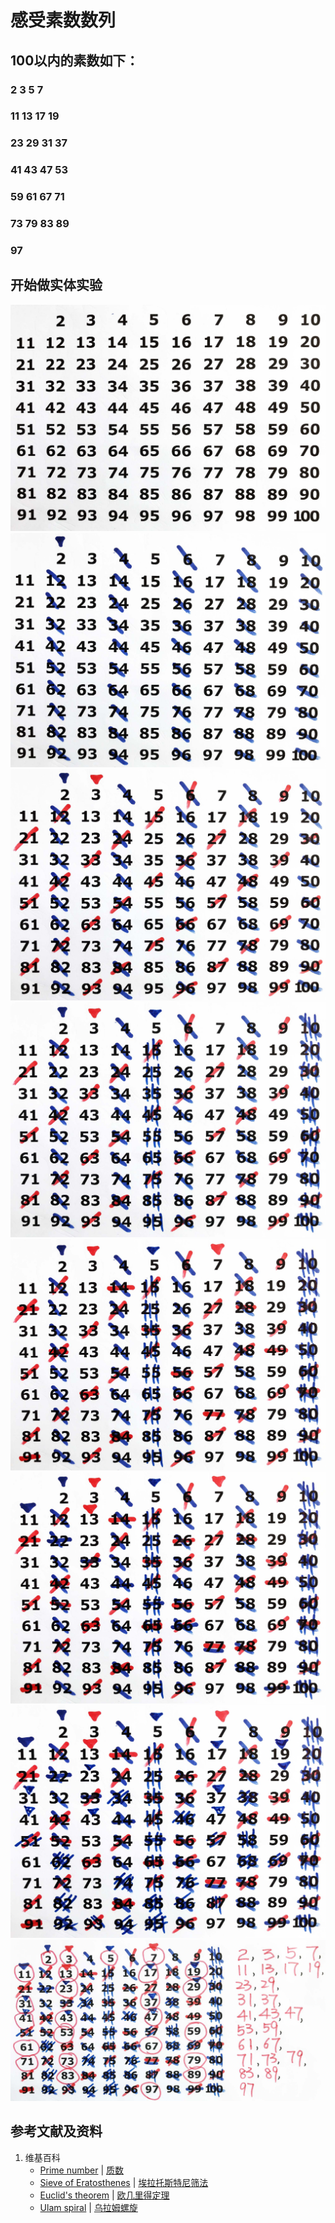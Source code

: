 # 感受素数数列

## 100以内的素数如下：
###   2   3   5   7 
### 11 13 17 19
### 23 29 31 37
### 41 43 47 53
### 59 61 67 71
### 73 79 83 89
### 97

## 开始做实体实验

![](/images/数论/素数数列及其相关猜想/感受素数数列/1a1.jpg)
![](/images/数论/素数数列及其相关猜想/感受素数数列/1a2.jpg)
![](/images/数论/素数数列及其相关猜想/感受素数数列/1a3.jpg)
![](/images/数论/素数数列及其相关猜想/感受素数数列/1a4.jpg)
![](/images/数论/素数数列及其相关猜想/感受素数数列/1a5.jpg)
![](/images/数论/素数数列及其相关猜想/感受素数数列/1a6.jpg)
![](/images/数论/素数数列及其相关猜想/感受素数数列/1a7.jpg)
![](/images/数论/素数数列及其相关猜想/感受素数数列/1a8.jpg)

## 参考文献及资料

1. 维基百科
	- [Prime number](https://en.wikipedia.org/wiki/Prime_number) | [质数](https://zh.wikipedia.org/wiki/质数)
	- [Sieve of Eratosthenes](https://en.wikipedia.org/wiki/Sieve_of_Eratosthenes) | [埃拉托斯特尼筛法](https://zh.wikipedia.org/wiki/埃拉托斯特尼筛法)
	- [Euclid's theorem](https://en.wikipedia.org/wiki/Euclid%27s_theorem) | [欧几里得定理](https://zh.wikipedia.org/wiki/欧几里得定理)
	- [Ulam spiral](https://en.wikipedia.org/wiki/Ulam_spiral) | [乌拉姆螺旋](https://zh.wikipedia.org/wiki/%E4%B9%8C%E5%B2%9A%E8%9E%BA%E6%97%8B)

